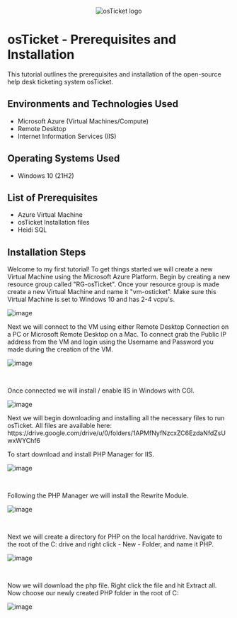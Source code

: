 <p align="center">
<img src="https://i.imgur.com/Clzj7Xs.png" alt="osTicket logo"/>
</p>

<h1>osTicket - Prerequisites and Installation</h1>
This tutorial outlines the prerequisites and installation of the open-source help desk ticketing system osTicket.<br />


<h2>Environments and Technologies Used</h2>

- Microsoft Azure (Virtual Machines/Compute)
- Remote Desktop
- Internet Information Services (IIS)

<h2>Operating Systems Used </h2>

- Windows 10</b> (21H2)

<h2>List of Prerequisites</h2>

- Azure Virtual Machine
- osTicket Installation files
- Heidi SQL

<h2>Installation Steps</h2>

<p>Welcome to my first tutorial! To get things started we will create a new Virtual Machine using the Microsoft Azure Platform. Begin by creating a new resource group called "RG-osTicket". Once your resource group is made create a new Virtual Machine and name it "vm-osticket". Make sure this Virtual Machine is set to Windows 10 and has 2-4 vcpu's.</p>

![image](https://user-images.githubusercontent.com/111653930/235471893-c5bb8b4b-3e13-4ec1-bef5-6daac2fbd079.png)
<br/>


<p>
Next we will connect to the VM using either Remote Desktop Connection on a PC or Microsoft Remote Desktop on a Mac. To connect grab the Public IP address from the VM and login using the Username and Password you made during the creation of the VM.
</p>

![image](https://user-images.githubusercontent.com/111653930/235473276-5c17744a-a14e-425f-8fd1-068f692072cc.png)

<br>


Once connected we will install / enable IIS in Windows with CGI. 


![image](https://user-images.githubusercontent.com/111653930/235476668-87ed5a24-95e2-4900-b2b7-cfdb6e727a1c.png)

<p> Next we will begin downloading and installing all the necessary files to run osTicket. All files are available here: https://drive.google.com/drive/u/0/folders/1APMfNyfNzcxZC6EzdaNfdZsUwxWYChf6

To start download and install PHP Manager for IIS.</p>

![image](https://user-images.githubusercontent.com/111653930/235494410-b5fb0fcc-291e-4bb7-9953-02812dc023c7.png)

<br>
<p> Following the PHP Manager we will install the Rewrite Module. </p>


![image](https://user-images.githubusercontent.com/111653930/235495727-eff79be9-b6c8-4fcf-9b20-d89cb62da4db.png)

<br>


Next we will create a directory for PHP on the local harddrive. Navigate to the root of the C: drive and right click - New - Folder, and name it PHP.

![image](https://user-images.githubusercontent.com/111653930/235520886-58cbffdf-4313-4392-aebd-16d32efbe2f8.png)

<br>

Now we will download the php file. Right click the file and hit Extract all. Now choose our newly created PHP folder in the root of C:


![image](https://user-images.githubusercontent.com/111653930/235523489-c78ab3b4-f600-475f-b16e-2ad8d6d88cdb.png)


